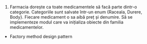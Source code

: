 1. Farmacia dorește ca toate medicamentele să facă parte dintr-o categorie. Categoriile sunt salvate într-un enum {Raceala, Durere, Body}. Fiecare medicament o sa aibă preț și denumire. Să se implementeze modul care va inițializa obiecte din familia medicamentelor.

 - Factory method design pattern 